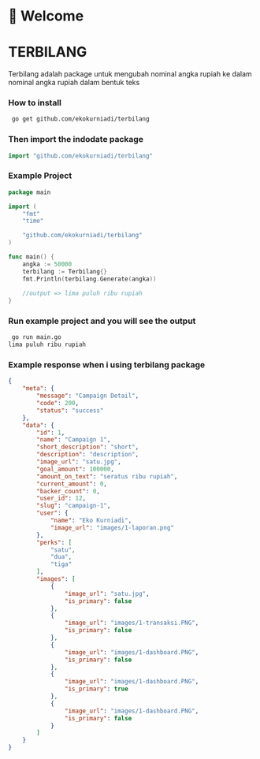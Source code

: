 # 👋 Welcome

# TERBILANG
Terbilang adalah package untuk mengubah nominal angka rupiah ke dalam nominal angka rupiah dalam bentuk teks 

### How to install
```sh
 go get github.com/ekokurniadi/terbilang
```

### Then import the indodate package

```go
import "github.com/ekokurniadi/terbilang"
```
### Example Project

```go
package main

import (
	"fmt"
	"time"

	"github.com/ekokurniadi/terbilang"
)

func main() {
	angka := 50000
    terbilang := Terbilang{}
    fmt.Println(terbilang.Generate(angka))
    
    //output => lima puluh ribu rupiah
}

```
### Run example project and you will see the output
```sh
 go run main.go
lima puluh ribu rupiah
```

### Example response when i using terbilang package


```json 
{
    "meta": {
        "message": "Campaign Detail",
        "code": 200,
        "status": "success"
    },
    "data": {
        "id": 1,
        "name": "Campaign 1",
        "short_description": "short",
        "description": "description",
        "image_url": "satu.jpg",
        "goal_amount": 100000,
        "amount_on_text": "seratus ribu rupiah",
        "current_amount": 0,
        "backer_count": 0,
        "user_id": 12,
        "slug": "campaign-1",
        "user": {
            "name": "Eko Kurniadi",
            "image_url": "images/1-laporan.png"
        },
        "perks": [
            "satu",
            "dua",
            "tiga"
        ],
        "images": [
            {
                "image_url": "satu.jpg",
                "is_primary": false
            },
            {
                "image_url": "images/1-transaksi.PNG",
                "is_primary": false
            },
            {
                "image_url": "images/1-dashboard.PNG",
                "is_primary": false
            },
            {
                "image_url": "images/1-dashboard.PNG",
                "is_primary": true
            },
            {
                "image_url": "images/1-dashboard.PNG",
                "is_primary": false
            }
        ]
    }
}
```
